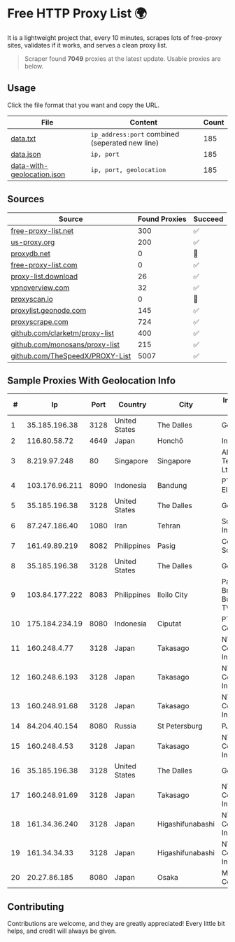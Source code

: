 
# Free HTTP Proxy List 🌍

It is a lightweight project that, every 10 minutes, scrapes lots of free-proxy sites, validates if it works, and serves a clean proxy list.


> Scraper found **7049** proxies at the latest update. Usable proxies are below.

## Usage

Click the file format that you want and copy the URL.


|File|Content|Count|
|----|-------|-----|
|[data.txt](https://raw.githubusercontent.com/themiralay/Proxy-List-World/master/data.txt)|`ip_address:port` combined (seperated new line)|185|
|[data.json](https://raw.githubusercontent.com/themiralay/Proxy-List-World/master/data.json)|`ip, port`|185|
|[data-with-geolocation.json](https://raw.githubusercontent.com/themiralay/Proxy-List-World/master/data-with-geolocation.json)|`ip, port, geolocation`|185|

## Sources

|Source|Found Proxies|Succeed|
|------|-------------|-------|
|[free-proxy-list.net](https://free-proxy-list.net)|300|✅|
|[us-proxy.org](https://www.us-proxy.org)|200|✅|
|[proxydb.net](http://proxydb.net)|0|🚫|
|[free-proxy-list.com](https://free-proxy-list.com/?page=&port=&type%5B%5D=http&type%5B%5D=https&up_time=0&search=Search)|0|✅|
|[proxy-list.download](https://www.proxy-list.download/HTTP)|26|✅|
|[vpnoverview.com](https://vpnoverview.com/privacy/anonymous-browsing/free-proxy-servers)|32|✅|
|[proxyscan.io](https://www.proxyscan.io)|0|🚫|
|[proxylist.geonode.com](https://proxylist.geonode.com/api/proxy-list?limit=300&page=1&sort_by=lastChecked&sort_type=desc&protocols=http,https)|145|✅|
|[proxyscrape.com](https://api.proxyscrape.com/v2/?request=displayproxies&protocol=http&timeout=10000&country=all&ssl=all&anonymity=all)|724|✅|
|[github.com/clarketm/proxy-list](https://raw.githubusercontent.com/clarketm/proxy-list/master/proxy-list-raw.txt)|400|✅|
|[github.com/monosans/proxy-list](https://raw.githubusercontent.com/monosans/proxy-list/main/proxies/http.txt)|215|✅|
|[github.com/TheSpeedX/PROXY-List](https://raw.githubusercontent.com/TheSpeedX/PROXY-List/master/http.txt)|5007|✅|


## Sample Proxies With Geolocation Info

|#|Ip|Port|Country|City|Internet Service Provider|
|-|--|----|-------|----|-------------------------|
|1|35.185.196.38|3128|United States|The Dalles|Google LLC|
|2|116.80.58.72|4649|Japan|Honchō|InfoSphere|
|3|8.219.97.248|80|Singapore|Singapore|Alibaba (US) Technology Co., Ltd.|
|4|103.176.96.211|8090|Indonesia|Bandung|PT Global Sarana Elektronika|
|5|35.185.196.38|3128|United States|The Dalles|Google LLC|
|6|87.247.186.40|1080|Iran|Tehran|Sotoon Cloud Infrastracuture|
|7|161.49.89.219|8082|Philippines|Pasig|Converge ICT Solution Inc|
|8|35.185.196.38|3128|United States|The Dalles|Google LLC|
|9|103.84.177.222|8083|Philippines|Iloilo City|Panay Broadband / Buenavista Cable TV., Inc.|
|10|175.184.234.19|8080|Indonesia|Ciputat|PT.Indonesia Comnets Plus|
|11|160.248.4.77|3128|Japan|Takasago|NTT PC Communications, Inc.|
|12|160.248.6.193|3128|Japan|Takasago|NTT PC Communications, Inc.|
|13|160.248.91.68|3128|Japan|Takasago|NTT PC Communications, Inc.|
|14|84.204.40.154|8080|Russia|St Petersburg|PJSC MegaFon|
|15|160.248.4.53|3128|Japan|Takasago|NTT PC Communications, Inc.|
|16|35.185.196.38|3128|United States|The Dalles|Google LLC|
|17|160.248.91.69|3128|Japan|Takasago|NTT PC Communications, Inc.|
|18|161.34.36.240|3128|Japan|Higashifunabashi|NTT PC Communications, Inc.|
|19|161.34.34.33|3128|Japan|Higashifunabashi|NTT PC Communications, Inc.|
|20|20.27.86.185|8080|Japan|Osaka|Microsoft Corporation|



## Contributing

Contributions are welcome, and they are greatly appreciated! Every
little bit helps, and credit will always be given.

